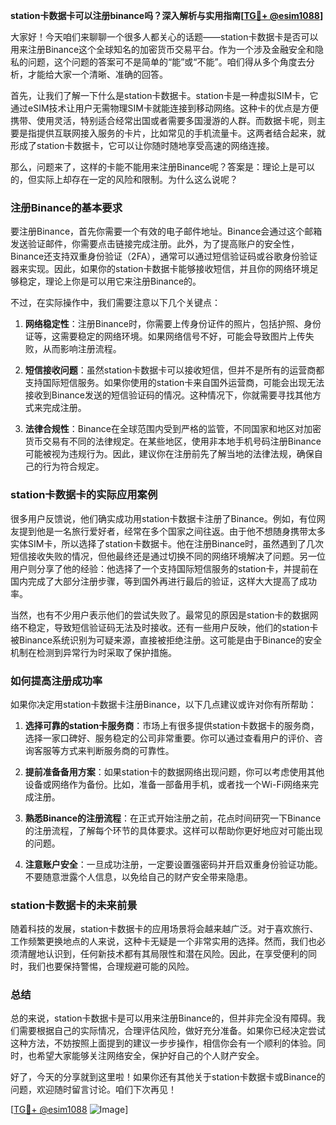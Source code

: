 **station卡数据卡可以注册binance吗？深入解析与实用指南[[TG💪+ @esim1088](https://t.me/s/esim1088)]**

大家好！今天咱们来聊聊一个很多人都关心的话题——station卡数据卡是否可以用来注册Binance这个全球知名的加密货币交易平台。作为一个涉及金融安全和隐私的问题，这个问题的答案可不是简单的“能”或“不能”。咱们得从多个角度去分析，才能给大家一个清晰、准确的回答。

首先，让我们了解一下什么是station卡数据卡。station卡是一种虚拟SIM卡，它通过eSIM技术让用户无需物理SIM卡就能连接到移动网络。这种卡的优点是方便携带、使用灵活，特别适合经常出国或者需要多国漫游的人群。而数据卡呢，则主要是指提供互联网接入服务的卡片，比如常见的手机流量卡。这两者结合起来，就形成了station卡数据卡，它可以让你随时随地享受高速的网络连接。

那么，问题来了，这样的卡能不能用来注册Binance呢？答案是：理论上是可以的，但实际上却存在一定的风险和限制。为什么这么说呢？

### **注册Binance的基本要求**
要注册Binance，首先你需要一个有效的电子邮件地址。Binance会通过这个邮箱发送验证邮件，你需要点击链接完成注册。此外，为了提高账户的安全性，Binance还支持双重身份验证（2FA），通常可以通过短信验证码或谷歌身份验证器来实现。因此，如果你的station卡数据卡能够接收短信，并且你的网络环境足够稳定，理论上你是可以用它来注册Binance的。

不过，在实际操作中，我们需要注意以下几个关键点：

1. **网络稳定性**：注册Binance时，你需要上传身份证件的照片，包括护照、身份证等，这需要稳定的网络环境。如果网络信号不好，可能会导致图片上传失败，从而影响注册流程。
   
2. **短信接收问题**：虽然station卡数据卡可以接收短信，但并不是所有的运营商都支持国际短信服务。如果你使用的station卡来自国外运营商，可能会出现无法接收到Binance发送的短信验证码的情况。这种情况下，你就需要寻找其他方式来完成注册。

3. **法律合规性**：Binance在全球范围内受到严格的监管，不同国家和地区对加密货币交易有不同的法律规定。在某些地区，使用非本地手机号码注册Binance可能被视为违规行为。因此，建议你在注册前先了解当地的法律法规，确保自己的行为符合规定。

### **station卡数据卡的实际应用案例**
很多用户反馈说，他们确实成功用station卡数据卡注册了Binance。例如，有位网友提到他是一名旅行爱好者，经常在多个国家之间往返。由于他不想随身携带太多实体SIM卡，所以选择了station卡数据卡。他在注册Binance时，虽然遇到了几次短信接收失败的情况，但他最终还是通过切换不同的网络环境解决了问题。另一位用户则分享了他的经验：他选择了一个支持国际短信服务的station卡，并提前在国内完成了大部分注册步骤，等到国外再进行最后的验证，这样大大提高了成功率。

当然，也有不少用户表示他们的尝试失败了。最常见的原因是station卡的数据网络不稳定，导致短信验证码无法及时接收。还有一些用户反映，他们的station卡被Binance系统识别为可疑来源，直接被拒绝注册。这可能是由于Binance的安全机制在检测到异常行为时采取了保护措施。

### **如何提高注册成功率**
如果你决定用station卡数据卡注册Binance，以下几点建议或许对你有所帮助：

1. **选择可靠的station卡服务商**：市场上有很多提供station卡数据卡的服务商，选择一家口碑好、服务稳定的公司非常重要。你可以通过查看用户的评价、咨询客服等方式来判断服务商的可靠性。

2. **提前准备备用方案**：如果station卡的数据网络出现问题，你可以考虑使用其他设备或网络作为备份。比如，准备一部备用手机，或者找一个Wi-Fi网络来完成注册。

3. **熟悉Binance的注册流程**：在正式开始注册之前，花点时间研究一下Binance的注册流程，了解每个环节的具体要求。这样可以帮助你更好地应对可能出现的问题。

4. **注意账户安全**：一旦成功注册，一定要设置强密码并开启双重身份验证功能。不要随意泄露个人信息，以免给自己的财产安全带来隐患。

### **station卡数据卡的未来前景**
随着科技的发展，station卡数据卡的应用场景将会越来越广泛。对于喜欢旅行、工作频繁更换地点的人来说，这种卡无疑是一个非常实用的选择。然而，我们也必须清醒地认识到，任何新技术都有其局限性和潜在风险。因此，在享受便利的同时，我们也要保持警惕，合理规避可能的风险。

### **总结**
总的来说，station卡数据卡是可以用来注册Binance的，但并非完全没有障碍。我们需要根据自己的实际情况，合理评估风险，做好充分准备。如果你已经决定尝试这种方法，不妨按照上面提到的建议一步步操作，相信你会有一个顺利的体验。同时，也希望大家能够关注网络安全，保护好自己的个人财产安全。

好了，今天的分享就到这里啦！如果你还有其他关于station卡数据卡或Binance的问题，欢迎随时留言讨论。咱们下次再见！

[[TG💪+ @esim1088](https://t.me/s/esim1088) ![Image](https://i.postimg.cc/4NQfJmqS/Snipaste-2025-05-13-00-14-12.png)]